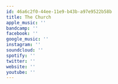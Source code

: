 ```yaml
---
id: 46a6c2f0-44ee-11e9-b43b-a97e9522b58b
title: The Church
apple_music: ''
bandcamp: ''
facebook: ''
google_music: ''
instagram: ''
soundcloud: ''
spotify: ''
twitter: ''
website: ''
youtube: ''
---
```

